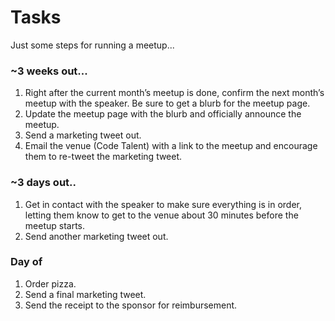 # Tasks

Just some steps for running a meetup...

### ~3 weeks out...

1. Right after the current month’s meetup is done, confirm the next month’s meetup with the speaker. Be sure to get a blurb for the meetup page.
1. Update the meetup page with the blurb and officially announce the meetup.
1. Send a marketing tweet out.
1. Email the venue (Code Talent) with a link to the meetup and encourage them to re-tweet the marketing tweet.

### ~3 days out..

1. Get in contact with the speaker to make sure everything is in order, letting them know to get to the venue about 30 minutes before the meetup starts.
1. Send another marketing tweet out.

### Day of

1. Order pizza.
1. Send a final marketing tweet.
1. Send the receipt to the sponsor for reimbursement.
